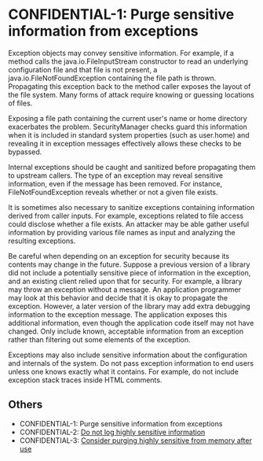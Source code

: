 # CONFIDENTIAL-1: Purge sensitive information from exceptions
Exception objects may convey sensitive information. For example, if a method calls the java.io.FileInputStream constructor to read an underlying configuration file and that file is not present, a java.io.FileNotFoundException containing the file path is thrown. Propagating this exception back to the method caller exposes the layout of the file system. Many forms of attack require knowing or guessing locations of files.

Exposing a file path containing the current user's name or home directory exacerbates the problem. SecurityManager checks guard this information when it is included in standard system properties (such as user.home) and revealing it in exception messages effectively allows these checks to be bypassed.

Internal exceptions should be caught and sanitized before propagating them to upstream callers. The type of an exception may reveal sensitive information, even if the message has been removed. For instance, FileNotFoundException reveals whether or not a given file exists.

It is sometimes also necessary to sanitize exceptions containing information derived from caller inputs. For example, exceptions related to file access could disclose whether a file exists. An attacker may be able gather useful information by providing various file names as input and analyzing the resulting exceptions.

Be careful when depending on an exception for security because its contents may change in the future. Suppose a previous version of a library did not include a potentially sensitive piece of information in the exception, and an existing client relied upon that for security. For example, a library may throw an exception without a message. An application programmer may look at this behavior and decide that it is okay to propagate the exception. However, a later version of the library may add extra debugging information to the exception message. The application exposes this additional information, even though the application code itself may not have changed. Only include known, acceptable information from an exception rather than filtering out some elements of the exception.

Exceptions may also include sensitive information about the configuration and internals of the system. Do not pass exception information to end users unless one knows exactly what it contains. For example, do not include exception stack traces inside HTML comments.

## Others
 - CONFIDENTIAL-1: Purge sensitive information from exceptions
 - CONFIDENTIAL-2: [Do not log highly sensitive information](g22)
 - CONFIDENTIAL-3: [Consider purging highly sensitive from memory after use](g23)